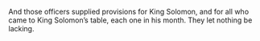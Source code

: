 And those officers supplied provisions for King Solomon, and for all who came to King Solomon’s table, each one in his month. They let nothing be lacking.

